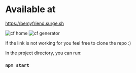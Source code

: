 # Available at
https://bemyfriend.surge.sh

![cf home](https://user-images.githubusercontent.com/66366665/217453335-ab3735c2-e016-46ce-82e0-b67d01a5a33b.png)
![cf generator](https://user-images.githubusercontent.com/66366665/217453346-d709a642-cd62-47ab-a114-1b36015b9626.png)

If the link is not working for you feel free to clone the repo :)

In the project directory, you can run:
### `npm start`
